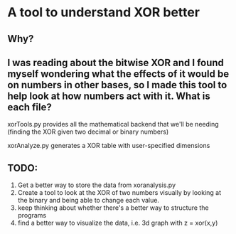 A tool to understand XOR better
===================
Why?
----------------
I was reading about the bitwise XOR and I found myself wondering what the effects of it would be on numbers in other bases, so I made this tool to help look at how numbers act with it.
What is each file?
----------------

xorTools.py provides all the mathematical backend that we'll be needing (finding the XOR given two decimal or binary numbers)

xorAnalyze.py generates a XOR table with user-specified dimensions

TODO:
-----------------------
1. Get a better way to store the data from xoranalysis.py
2. Create a tool to look at the XOR of two numbers visually by looking at the binary and being able to change each value. 
3. keep thinking about whether there's a better way to structure the programs
4. find a better way to visualize the data, i.e. 3d graph with z = xor(x,y)
